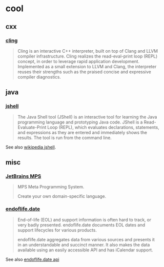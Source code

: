# cool

## cxx

### [cling](https://github.com/root-project/cling)

> Cling is an interactive C++ interpreter, built on top of Clang and LLVM compiler infrastructure. Cling realizes the read-eval-print loop (REPL) concept, in order to leverage rapid application development. Implemented as a small extension to LLVM and Clang, the interpreter reuses their strengths such as the praised concise and expressive compiler diagnostics.

## java

### [jshell](https://docs.oracle.com/javase/9/jshell/introduction-jshell.htm)

> The Java Shell tool (JShell) is an interactive tool for learning the Java programming language and prototyping Java code. JShell is a Read-Evaluate-Print Loop (REPL), which evaluates declarations, statements, and expressions as they are entered and immediately shows the results. The tool is run from the command line.

See also [wikipedia jshell](https://en.wikipedia.org/wiki/JShell).

## misc

### [JetBrains MPS](https://www.jetbrains.com/mps/)

> MPS Meta Programming System.
> 
> Create your own domain-specific language.

### [endoflife.date](https://endoflife.date/)

> End-of-life (EOL) and support information is often hard to track, or very badly presented. endoflife.date documents EOL dates and support lifecycles for various products.
>
> endoflife.date aggregates data from various sources and presents it in an understandable and succinct manner. It also makes the data available using an easily accessible API and has iCalendar support.

See also [endoflife.date api](https://endoflife.date/docs/api)
